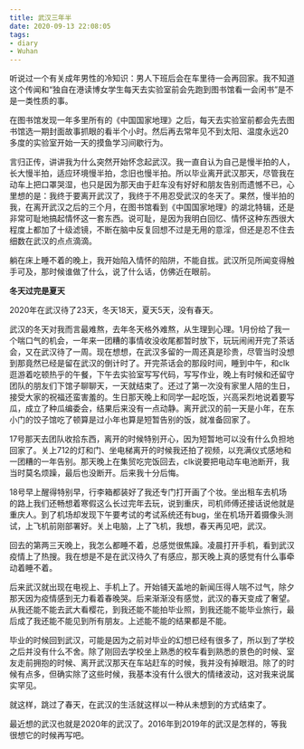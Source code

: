 ```yaml
---
title: 武汉三年半
date: 2020-09-13 22:08:05
tags:
- diary
- Wuhan
---
```


听说过一个有关成年男性的冷知识：男人下班后会在车里待一会再回家。我不知道这个传闻和“独自在港读博女学生每天去实验室前会先跑到图书馆看一会闲书”是不是一类性质的事。

在图书馆发现一年多里所有的《中国国家地理》之后，每天去实验室前都会先去图书馆选一期封面故事抓眼的看半个小时。然后再去常年见不到太阳、温度永远20多度的实验室开始一天的摸鱼学习间歇行为。

言归正传，讲讲我为什么突然开始怀念起武汉。我一直自认为自己是慢半拍的人，长大慢半拍，适应环境慢半拍，念旧也慢半拍。所以毕业离开武汉那天，尽管我在动车上把口罩哭湿，也只是因为那天由于赶车没有好好和朋友告别而遗憾不已，心里想的是：我终于要离开武汉了，我终于不用忍受武汉的冬天了。果然，慢半拍的我，在离开武汉之后的三个月，在图书馆看到《中国国家地理》的湖北特辑，还是非常可耻地搞起情怀这一套东西。说可耻，是因为我明白回忆、情怀这种东西很大程度上都加了十级滤镜，不断在脑中反复回想不过是无用的意淫，但还是忍不住去细数在武汉的点点滴滴。

躺在床上睡不着的晚上，我开始陷入情怀的陷阱，不能自拔。武汉所见所闻变得触手可及，那时候谁做了什么，说了什么话，仿佛近在眼前。

**冬天过完是夏天**

2020年在武汉待了23天，冬天18天，夏天5天，没有春天。

武汉的冬天对我而言最难熬，去年冬天格外难熬，从生理到心理。1月份给了我一个喘口气的机会，一年来一团糟的事情收没收尾都暂时放下，玩玩闹闹开完了茶话会，又在武汉待了一周。现在想想，在武汉多留的一周还真是珍贵，尽管当时没想到那竟然已经是留在武汉的倒计时了。开完茶话会的那段时间，睡到中午，和clk逛游着吃顿热乎的午餐，下午去实验室写写代码，写写作业，晚上有时候和还留守团队的朋友们下馆子聊聊天，一天就结束了。还过了第一次没有家里人陪的生日，接受大家的祝福还蛮害羞的。生日那天晚上和同学一起吃饭，兴高采烈地说着要写瓜，成立了种瓜编委会，结果后来没有一点动静。离开武汉的前一天是小年，在东小门的饺子馆吃了顿算是过小年也算是短暂告别的饭，就准备回家了。

17号那天去团队收拾东西，离开的时候特别开心，因为短暂地可以没有什么负担地回家了。关上712的灯和门、坐电梯离开的时候我还拍了视频，以充满仪式感地和一团糟的一年告别。那天晚上在集贸吃完饭回去，clk说要把电动车电池断开，我当时莫名烦躁，最后也没断开。后来我十分后悔。

18号早上醒得特别早，行李箱都装好了我还专门打开画了个妆。坐出租车去机场的路上我们还畅想着寒假这么长过完年去玩，说到重庆，司机师傅还接话说他就是重庆人。到了机场却发现下午要考试的考试系统还有bug，坐在机场开着摄像头测试，上飞机前刚部署好。关上电脑，上了飞机，我想，春天再见吧，武汉。

回去的第两三天晚上，我怎么都睡不着，总感觉很焦躁。凌晨打开手机，看到武汉疫情上了热搜。我在想是不是在武汉待久了有感应，那天晚上真的感觉有什么事牵动着睡不着。

后来武汉就出现在电视上、手机上了。开始铺天盖地的新闻压得人喘不过气，除夕那天因为疫情感到无力看着春晚哭。后来渐渐没有感觉，武汉的春天变成了奢望。从我还能不能去武大看樱花，到我还能不能拍毕业照，到我还能不能毕业旅行，最后成了我还能不能见到所有朋友。上述能不能的结果都是不能。

毕业的时候回到武汉，可能是因为之前对毕业的幻想已经有很多了，所以到了学校之后并没有什么不舍。除了刚回去学校坐上熟悉的校车看到熟悉的景色的时候、室友走前拥抱的时候、离开武汉那天在车站赶车的时候，我并没有掉眼泪。除了的时候有点多，但确实除了这些时候，我基本没有什么很大的情绪波动，这对我来说属实罕见。

就这样，跳过了春天，在武汉的生活就这样以一种从未想到的方式结束了。



最近想的武汉也就是2020年的武汉了。2016年到2019年的武汉是怎样的，等我很想它的时候再写吧。